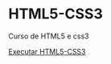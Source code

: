 # HTML5-CSS3
 Curso de HTML5 e css3

<a href="https://hugomutti.github.io/HTML5-CSS3/HTML/exercicio09">Executar HTML5-CSS3<a>